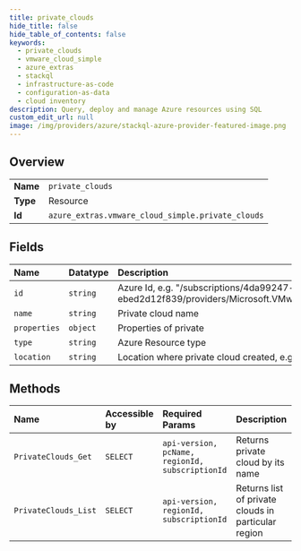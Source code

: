 ```yaml
---
title: private_clouds
hide_title: false
hide_table_of_contents: false
keywords:
  - private_clouds
  - vmware_cloud_simple
  - azure_extras    
  - stackql
  - infrastructure-as-code
  - configuration-as-data
  - cloud inventory
description: Query, deploy and manage Azure resources using SQL
custom_edit_url: null
image: /img/providers/azure/stackql-azure-provider-featured-image.png
---
```

  
    

## Overview
<table><tbody>
<tr><td><b>Name</b></td><td><code>private_clouds</code></td></tr>
<tr><td><b>Type</b></td><td>Resource</td></tr>
<tr><td><b>Id</b></td><td><code>azure_extras.vmware_cloud_simple.private_clouds</code></td></tr>
</tbody></table>

## Fields
| Name | Datatype | Description |
|:-----|:---------|:------------|
| `id` | `string` | Azure Id, e.g. "/subscriptions/4da99247-a172-4ed6-8ae9-ebed2d12f839/providers/Microsoft.VMwareCloudSimple/privateClouds/cloud123" |
| `name` | `string` | Private cloud name |
| `properties` | `object` | Properties of private |
| `type` | `string` | Azure Resource type |
| `location` | `string` | Location where private cloud created, e.g "westus" |
## Methods
| Name | Accessible by | Required Params | Description |
|:-----|:--------------|:----------------|:------------|
| `PrivateClouds_Get` | `SELECT` | `api-version, pcName, regionId, subscriptionId` | Returns private cloud by its name |
| `PrivateClouds_List` | `SELECT` | `api-version, regionId, subscriptionId` | Returns list of private clouds in particular region |
